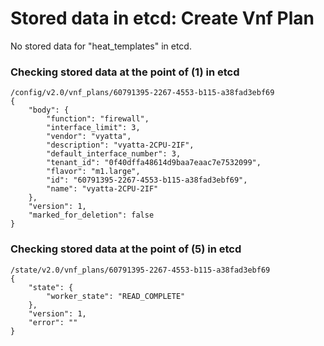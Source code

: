 # Stored data in etcd: Create Vnf Plan

No stored data for "heat_templates" in etcd.

### Checking stored data at the point of (1) in etcd

```
/config/v2.0/vnf_plans/60791395-2267-4553-b115-a38fad3ebf69
{
    "body": {
        "function": "firewall", 
        "interface_limit": 3, 
        "vendor": "vyatta", 
        "description": "vyatta-2CPU-2IF", 
        "default_interface_number": 3, 
        "tenant_id": "0f40dffa48614d9baa7eaac7e7532099", 
        "flavor": "m1.large", 
        "id": "60791395-2267-4553-b115-a38fad3ebf69", 
        "name": "vyatta-2CPU-2IF"
    }, 
    "version": 1, 
    "marked_for_deletion": false
}
```

### Checking stored data at the point of (5) in etcd

```
/state/v2.0/vnf_plans/60791395-2267-4553-b115-a38fad3ebf69
{
    "state": {
        "worker_state": "READ_COMPLETE"
    }, 
    "version": 1, 
    "error": ""
}
```
